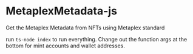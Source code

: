 # MetaplexMetadata-js
Get the Metaplex Metadata from NFTs using Metaplex standard



run `ts-node index` to run everything. Change out the function args at the bottom for mint accounts and wallet addresses.

